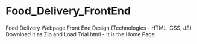 # Food_Delivery_FrontEnd
Food Delivery Webpage Front End Design (Technologies - HTML, CSS, JS) 
Download it as Zip and Load Trial.html - It is the Home Page.

